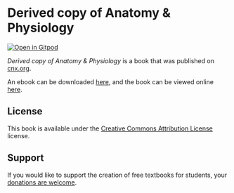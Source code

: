 # Derived copy of Anatomy & Physiology

[![Open in Gitpod](https://gitpod.io/button/open-in-gitpod.svg)](https://gitpod.io/from-referrer/)

_Derived copy of Anatomy & Physiology_ is a book that was published on [cnx.org](https://cnx.org/).

An ebook can be downloaded [here](https://github.com/cnx-user-books/cnxbook-derived-copy-of-anatomy-physiology/releases/latest), and the book can be viewed online [here](https://github.com/cnx-user-books/cnxbook-derived-copy-of-anatomy-physiology/releases/latest).

## License
This book is available under the [Creative Commons Attribution License](./LICENSE) license.

## Support
If you would like to support the creation of free textbooks for students, your [donations are welcome](https://riceconnect.rice.edu/donation/support-openstax-banner).
